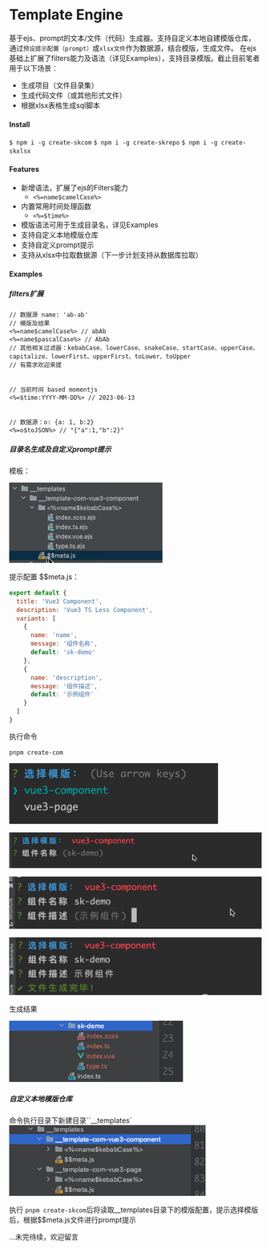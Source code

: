 # Template Engine
基于ejs、prompt的文本/文件（代码）生成器。支持自定义本地自建模版仓库，通过`预设提示配置（prompt）`或`xlsx文件`作为数据源，结合模版，生成文件。
在ejs基础上扩展了filters能力及语法（详见Examples），支持目录模版。截止目前笔者用于以下场景：
- 生成项目（文件目录集）
- 生成代码文件（或其他形式文件）
- 根据xlsx表格生成sql脚本

#### Install

```$ npm i -g create-skcom```
```$ npm i -g create-skrepo```
```$ npm i -g create-skxlsx```

#### Features

- 新增语法，扩展了ejs的Filters能力
  - ```<%=name$camelCase%>```
- 内置常用时间处理函数
  - ```<%=$time%>```
- 模版语法可用于生成目录名，详见Examples
- 支持自定义本地模版仓库
- 支持自定义prompt提示
- 支持从xlsx中拉取数据源（下一步计划支持从数据库拉取）

#### Examples

##### filters扩展
```ejs
// 数据源 name: 'ab-ab'
// 模版及结果
<%=name$camelCase%> // abAb
<%=name$pascalCase%> // AbAb
// 其他相关过滤器：kebabCase、lowerCase、snakeCase、startCase、upperCase、capitalize、lowerFirst、upperFirst、toLower、toUpper
// 有需求欢迎来提


// 当前时间 based momentjs
<%=$time:YYYY-MM-DD%> // 2023-06-13


// 数据源：o: {a: 1, b:2}
<%=o$toJSON%> // "{"a":1,"b":2}"
```

##### 目录名生成及自定义prompt提示

模板：

![img_1.png](img_1.png)

提示配置 $$meta.js：

```js
export default {
  title: 'Vue3 Component',
  description: 'Vue3 TS Less Component',
  variants: [
    {
      name: 'name',
      message: '组件名称',
      default: 'sk-demo'
    },
    {
      name: 'description',
      message: '组件描述',
      default: '示例组件'
    }
  ]
}
```
执行命令
```shell
pnpm create-com
```
![img_2.png](img_2.png)

![img_3.png](img_3.png)

![img_4.png](img_4.png)

![img_5.png](img_5.png)

生成结果

![img_6.png](img_6.png)



##### 自定义本地模版仓库

命令执行目录下新建目录``__templates`
![img_7.png](img_7.png)

执行 ```pnpm create-skcom```后将读取__templates目录下的模版配置，提示选择模版后，根据$$meta.js文件进行prompt提示


...未完待续，欢迎留言







